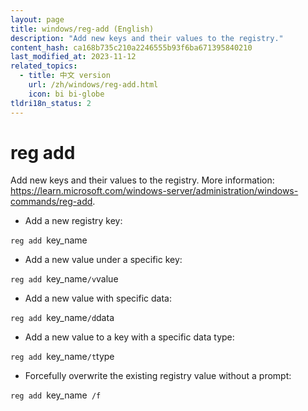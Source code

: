 ```yaml
---
layout: page
title: windows/reg-add (English)
description: "Add new keys and their values to the registry."
content_hash: ca168b735c210a2246555b93f6ba671395840210
last_modified_at: 2023-11-12
related_topics:
  - title: 中文 version
    url: /zh/windows/reg-add.html
    icon: bi bi-globe
tldri18n_status: 2
---
```

# reg add

Add new keys and their values to the registry.
More information: <https://learn.microsoft.com/windows-server/administration/windows-commands/reg-add>.

- Add a new registry key:

`reg add `<span class="tldr-var badge badge-pill bg-dark-lm bg-white-dm text-white-lm text-dark-dm font-weight-bold">key_name</span>

- Add a new value under a specific key:

`reg add `<span class="tldr-var badge badge-pill bg-dark-lm bg-white-dm text-white-lm text-dark-dm font-weight-bold">key_name</span>` /v `<span class="tldr-var badge badge-pill bg-dark-lm bg-white-dm text-white-lm text-dark-dm font-weight-bold">value</span>

- Add a new value with specific data:

`reg add `<span class="tldr-var badge badge-pill bg-dark-lm bg-white-dm text-white-lm text-dark-dm font-weight-bold">key_name</span>` /d `<span class="tldr-var badge badge-pill bg-dark-lm bg-white-dm text-white-lm text-dark-dm font-weight-bold">data</span>

- Add a new value to a key with a specific data type:

`reg add `<span class="tldr-var badge badge-pill bg-dark-lm bg-white-dm text-white-lm text-dark-dm font-weight-bold">key_name</span>` /t `<span class="tldr-var badge badge-pill bg-dark-lm bg-white-dm text-white-lm text-dark-dm font-weight-bold">type</span>

- Forcefully overwrite the existing registry value without a prompt:

`reg add `<span class="tldr-var badge badge-pill bg-dark-lm bg-white-dm text-white-lm text-dark-dm font-weight-bold">key_name</span>` /f`
